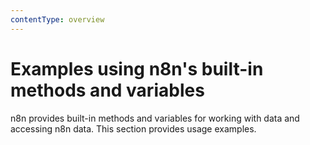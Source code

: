 ```yaml
---
contentType: overview
---
```


# Examples using n8n's built-in methods and variables

n8n provides built-in methods and variables for working with data and accessing n8n data. This section provides usage examples.
